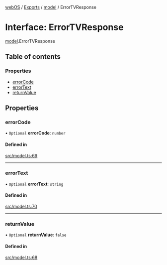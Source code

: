 [webOS](../README.md) / [Exports](../modules.md) / [model](../modules/model.md) / ErrorTVResponse

# Interface: ErrorTVResponse

[model](../modules/model.md).ErrorTVResponse

## Table of contents

### Properties

- [errorCode](model.ErrorTVResponse.md#errorcode)
- [errorText](model.ErrorTVResponse.md#errortext)
- [returnValue](model.ErrorTVResponse.md#returnvalue)

## Properties

### errorCode

• `Optional` **errorCode**: `number`

#### Defined in

[src/model.ts:69](https://github.com/Dabolus/webos-tv/blob/db77d18/src/model.ts#L69)

___

### errorText

• `Optional` **errorText**: `string`

#### Defined in

[src/model.ts:70](https://github.com/Dabolus/webos-tv/blob/db77d18/src/model.ts#L70)

___

### returnValue

• `Optional` **returnValue**: ``false``

#### Defined in

[src/model.ts:68](https://github.com/Dabolus/webos-tv/blob/db77d18/src/model.ts#L68)

